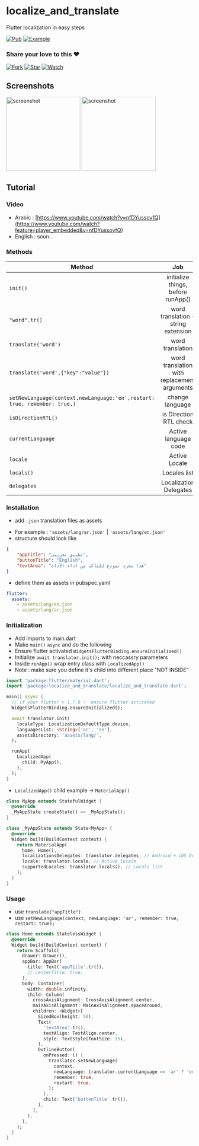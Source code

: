 # localize_and_translate

Flutter localization in easy steps

[![Pub](https://img.shields.io/badge/Get%20library-pub-blue)](https://pub.dev/packages/localize_and_translate)
[![Example](https://img.shields.io/badge/Example-Ex-success)](https://pub.dev/packages/localize_and_translate#-example-tab-)


### Share your love to this :heart:
[![Fork](https://img.shields.io/github/forks/msayed-net/localize_and_translate?style=social)](https://github.com/msayed-net/localize_and_translate/fork)
[![Star](https://img.shields.io/github/stars/msayed-net/localize_and_translate?style=social)](https://github.com/msayed-net/localize_and_translate/stargazers)
[![Watch](https://img.shields.io/github/watchers/msayed-net/localize_and_translate?style=social)](https://github.com/msayed-net/localize_and_translate/) 


## Screenshots
<img src="https://github.com/msayed-net/localize_and_translate/blob/master/screenshot1.png?raw=true" alt="screenshot" width="200"/><span>  </span><img src="https://github.com/msayed-net/localize_and_translate/blob/master/screenshot2.png?raw=true" alt="screenshot" width="200"/>


## Tutorial
### Video
* Arabic : [https://www.youtube.com/watch?v=nfDYussovfQ](https://www.youtube.com/watch?feature=player_embedded&v=nfDYussovfQ)
* English : soon..


### Methods
| Method        | Job           |
| ------------- |:-------------:|
| `init()` |initialize things, before runApp()|
| `"word".tr()` |word translation - string extension|
| `translate('word')` |word translation |
| `translate('word',{"key":"value"})` |word translation with replacement arguments|
| `setNewLanguage(context,newLanguage:'en',restart: true, remember: true,)` |change language |
| `isDirectionRTL()` |is Direction RTL check |
| `currentLanguage` |Active language code |
| `locale` |Active Locale |
| `locals()` |Locales list |
| `delegates` |Localization Delegates |

### Installation
* add `.json` translation files as assets
- For example : `'assets/lang/ar.json'` | `'assets/lang/en.json'`
- structure should look like
``` json
{
    "appTitle": "تطبيق تجريبى", 
    "buttonTitle": "English", 
    "textArea": "هذا مجرد نموذج للتأكد من اداء الأداة"
}
```
- define them as assets in pubspec.yaml
``` yaml
flutter:
  assets:
    - assets/lang/en.json
    - assets/lang/ar.json
```

### Initialization
- Add imports to main.dart
- Make `main()` `async` and do the following
- Ensure flutter activated `WidgetsFlutterBinding.ensureInitialized()` 
- Initialize `await translator.init();` with neccassry parameters
- Inside `runApp()` wrap entry class with `LocalizedApp()`
- Note : make sure you define it's child into different place "NOT INSIDE"

``` dart
import 'package:flutter/material.dart';
import 'package:localize_and_translate/localize_and_translate.dart';

main() async {
  // if your flutter > 1.7.8 :  ensure flutter activated
  WidgetsFlutterBinding.ensureInitialized();

  await translator.init(
    localeType: LocalizationDefaultType.device,
    languagesList: <String>['ar', 'en'],
    assetsDirectory: 'assets/lang/',
  );

  runApp(
    LocalizedApp(
      child: MyApp(),
    ),
  );
}
```

- `LocalizedApp()` child example -> `MaterialApp()`

``` dart
class MyApp extends StatefulWidget {
  @override
  _MyAppState createState() => _MyAppState();
}

class _MyAppState extends State<MyApp> {
  @override
  Widget build(BuildContext context) {
    return MaterialApp(
      home: Home(),
      localizationsDelegates: translator.delegates, // Android + iOS Delegates
      locale: translator.locale, // Active locale
      supportedLocales: translator.locals(), // Locals list
    );
  }
}
```

### Usage

* use `translate("appTitle")` 
* use `setNewLanguage(context, newLanguage: 'ar', remember: true, restart: true);`

``` dart
class Home extends StatelessWidget {
  @override
  Widget build(BuildContext context) {
    return Scaffold(
      drawer: Drawer(),
      appBar: AppBar(
        title: Text('appTitle'.tr()),
        // centerTitle: true,
      ),
      body: Container(
        width: double.infinity,
        child: Column(
          crossAxisAlignment: CrossAxisAlignment.center,
          mainAxisAlignment: MainAxisAlignment.spaceAround,
          children: <Widget>[
            SizedBox(height: 50),
            Text(
              'textArea'.tr(),
              textAlign: TextAlign.center,
              style: TextStyle(fontSize: 35),
            ),
            OutlineButton(
              onPressed: () {
                translator.setNewLanguage(
                  context,
                  newLanguage: translator.currentLanguage == 'ar' ? 'en' : 'ar',
                  remember: true,
                  restart: true,
                );
              },
              child: Text('buttonTitle'.tr()),
            ),
          ],
        ),
      ),
    );
  }
}

```
